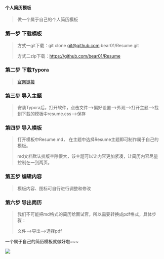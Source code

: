 #### 个人简历模板

> 做一个属于自己的个人简历模板

### 第一步 下载模板

> 方式一git下载：git clone git@github.com:bear01/Resume.git
>
> 方式二zip下载：https://github.com/bear01/Resume

### 第二步 下载Typora

> [官网链接](https://www.typora.io/)

### 第三步 导入主题

> 安装Typora后，打开软件，点击文件-->偏好设置-->外观-->打开主题-->找到下载的模板中resume.css-->保存

### 第四步 导入模板

> 打开模板中Resume.md， 在主题中选择Resume主题即可制作属于自己的模板。
>
> md文档默认排版空隙很大，该主题可以让内容更加紧凑，让简历内容尽量控制在一到两页。

### 第五步 编辑内容

> 模板内容、图标可自行进行调整和修改

### 第六步 导出简历

> 我们不可能把md格式的简历给面试官，所以需要转换成pdf格式，具体步骤：
>
> 文件-->导出-->选择pdf

一个属于自己的简历模板就做好啦~~~



![](C:\Users\win10\Desktop\工作\简历\assets\Resume.png)
